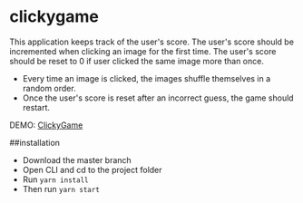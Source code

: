 # clickygame

This application keeps track of the user's score. The user's score should be incremented when clicking an image for the first time.
The user's score should be reset to 0 if user clicked the same image more than once.

* Every time an image is clicked, the images shuffle themselves in a random order.
* Once the user's score is reset after an incorrect guess, the game should restart.

DEMO: [ClickyGame](https://jacktamas.github.io/clickygame)


##installation
* Download the master branch
* Open CLI and cd to the project folder
* Run ``` yarn install ```
* Then run ``` yarn start ```
